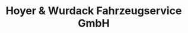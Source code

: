 ---
title: "Hoyer & Wurdack Fahrzeugservice GmbH"
url: /regensburg/hoyer-und-wurdack-fahrzeugservice-gmbh/
shop: Autowerkstatt
---